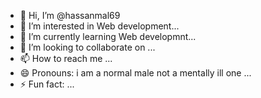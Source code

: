 - 👋 Hi, I’m @hassanmal69
- 👀 I’m interested in Web development...
- 🌱 I’m currently learning Web developmnt...
- 💞️ I’m looking to collaborate on ...
- 📫 How to reach me ...
- 😄 Pronouns: i am a normal male not a mentally ill one ...
- ⚡ Fun fact: ...

<!---
hassanmal69/hassanmal69 is a ✨ special ✨ repository because its `README.md` (this file) appears on your GitHub profile.
You can click the Preview link to take a look at your changes.
--->
